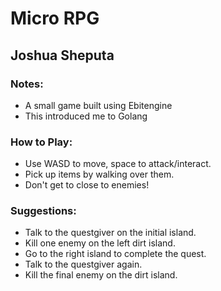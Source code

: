 
# Micro RPG
## Joshua Sheputa

### Notes:

- A small game built using Ebitengine
- This introduced me to Golang

### How to Play:

- Use WASD to move, space to attack/interact.
- Pick up items by walking over them.
- Don't get to close to enemies!

### Suggestions:

- Talk to the questgiver on the initial island.
- Kill one enemy on the left dirt island.
- Go to the right island to complete the quest.
- Talk to the questgiver again.
- Kill the final enemy on the dirt island.
